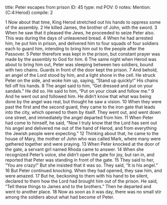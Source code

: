 title:          Peter escapes from prison
ID:             45
type:           md
POV:            0
notes:          Mention: {C:4:Herod}
compile:        2


 1 Now about that time, King Herod stretched out his hands to oppress some of the assembly. 2 He killed James, the brother of John, with the sword. 3 When he saw that it pleased the Jews, he proceeded to seize Peter also. This was during the days of unleavened bread. 4 When he had arrested him, he put him in prison, and delivered him to four squads of four soldiers each to guard him, intending to bring him out to the people after the Passover. 5 Peter therefore was kept in the prison, but constant prayer was made by the assembly to God for him. 6 The same night when Herod was about to bring him out, Peter was sleeping between two soldiers, bound with two chains. Guards in front of the door kept the prison.
7 And behold, an angel of the Lord stood by him, and a light shone in the cell. He struck Peter on the side, and woke him up, saying, “Stand up quickly!” His chains fell off his hands. 8 The angel said to him, “Get dressed and put on your sandals.” He did so. He said to him, “Put on your cloak and follow me.” 9 And he went out and followed him. He didn’t know that what was being done by the angel was real, but thought he saw a vision. 10 When they were past the first and the second guard, they came to the iron gate that leads into the city, which opened to them by itself. They went out, and went down one street, and immediately the angel departed from him.
11 When Peter had come to himself, he said, “Now I truly know that the Lord has sent out his angel and delivered me out of the hand of Herod, and from everything the Jewish people were expecting.” 12 Thinking about that, he came to the house of Mary, the mother of John who was called Mark, where many were gathered together and were praying. 13 When Peter knocked at the door of the gate, a servant girl named Rhoda came to answer. 14 When she recognized Peter’s voice, she didn’t open the gate for joy, but ran in, and reported that Peter was standing in front of the gate.
15 They said to her, “You are crazy!” But she insisted that it was so. They said, “It is his angel.” 16 But Peter continued knocking. When they had opened, they saw him, and were amazed. 17 But he, beckoning to them with his hand to be silent, declared to them how the Lord had brought him out of the prison. He said, “Tell these things to James and to the brothers.” Then he departed and went to another place.
18 Now as soon as it was day, there was no small stir among the soldiers about what had become of Peter.